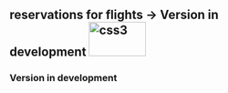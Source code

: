 ## reservations for flights  ->  Version in development  <img src="https://user-images.githubusercontent.com/59884602/167482806-66fded8d-4f4b-4d51-b2b9-79f347cffb45.jpg" alt="css3" width="100" height="60"/> 

### Version in development

<!--![homero](https://user-images.githubusercontent.com/59884602/167482806-66fded8d-4f4b-4d51-b2b9-79f347cffb45.jpg)-->

